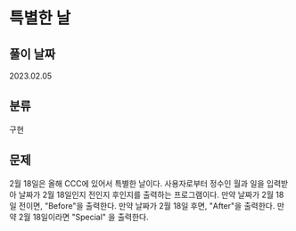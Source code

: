 # 특별한 날

## 풀이 날짜
2023.02.05

## 분류
구현

## 문제
2월 18일은 올해 CCC에 있어서 특별한 날이다.
사용자로부터 정수인 월과 일을 입력받아 날짜가 2월 18일인지 전인지 후인지를 출력하는 프로그램이다.
만약 날짜가 2월 18일 전이면, "Before"을 출력한다. 만약 날짜가 2월 18일 후면, "After"을 출력한다. 만약 2월 18일이라면 "Special" 을 출력한다.